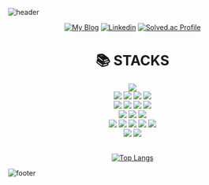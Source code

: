 
![header](https://capsule-render.vercel.app/api?type=waving&color=gradient&height=250&section=header&text=Sguri&fontSize=70)
<div align=center> 
  
[![My Blog](https://img.shields.io/badge/Blog-black?logo=github&logoColor=white)](https://sguri.site)
[![Linkedin](https://img.shields.io/badge/LinkedIn-0A66C2?logo=LinkedIn&logoColor=fff)](https://www.linkedin.com/in/i4song/)
[![Solved.ac Profile](http://mazassumnida.wtf/api/mini/generate_badge?boj=yubinpark2)](https://solved.ac/yubinpark2)

</div>

<div align=center><h1>📚 STACKS</h1></div>

<div align=center> 
  <img src="https://img.shields.io/badge/Python-3776AB?style=for-the-badge&logo=Python&logoColor=white">

  <br>
  <img src="https://img.shields.io/badge/JavaScript-F7DF1E?style=for-the-badge&logo=JavaScript&logoColor=white">
  <img src="https://img.shields.io/badge/typescript-3178C6?style=for-the-badge&logo=Typescript&logoColor=white">
    <img src="https://img.shields.io/badge/html5-E34F26?style=for-the-badge&logo=html5&logoColor=white"> 
  <img src="https://img.shields.io/badge/css-1572B6?style=for-the-badge&logo=css3&logoColor=white"> 
  <br>
  
  <img src="https://img.shields.io/badge/mysql-4479A1?style=for-the-badge&logo=mysql&logoColor=white"> 
  <img src="https://img.shields.io/badge/mariaDB-003545?style=for-the-badge&logo=mariaDB&logoColor=white"> 
  <img src="https://img.shields.io/badge/mongoDB-47A248?style=for-the-badge&logo=MongoDB&logoColor=white">
  <img src="https://img.shields.io/badge/firebase-FFCA28?style=for-the-badge&logo=firebase&logoColor=white">
  <br>
  
<img src="https://img.shields.io/badge/React-61DAFB?style=for-the-badge&logo=React&logoColor=white">
  <img src="https://img.shields.io/badge/flutter-02569B?style=for-the-badge&logo=flutter&logoColor=white">
   <img src="https://img.shields.io/badge/unity-FFFFFF?style=for-the-badge&logo=Unity&logoColor=black">
  <br>
    
  <img src="https://img.shields.io/badge/spring-6DB33F?style=for-the-badge&logo=spring&logoColor=white"> 
  <img src="https://img.shields.io/badge/express-000000?style=for-the-badge&logo=express&logoColor=white">
  <img src="https://img.shields.io/badge/django-092E20?style=for-the-badge&logo=django&logoColor=white">
    <img src="https://img.shields.io/badge/amazonaws-232F3E?style=for-the-badge&logo=amazonaws&logoColor=white"> 
    <img src="https://img.shields.io/badge/linux-FCC624?style=for-the-badge&logo=linux&logoColor=black"> 
      <br>
  <img src="https://img.shields.io/badge/github-181717?style=for-the-badge&logo=github&logoColor=white">
  <img src="https://img.shields.io/badge/git-F05032?style=for-the-badge&logo=git&logoColor=white">
</div>

<br>
<div align=center> 
  
  [![Top Langs](https://github-readme-stats.vercel.app/api/top-langs/?username=Yubeenpark&layout=compact)](https://github.com/Yubeenpark/github-readme-stats)
</div>


![footer](https://capsule-render.vercel.app/api?section=footer&type=waving&color=gradient)
